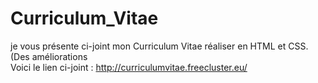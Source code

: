 # Curriculum_Vitae
je vous présente ci-joint mon Curriculum Vitae réaliser  en HTML et CSS. (Des améliorations  <br>
Voici le lien ci-joint : http://curriculumvitae.freecluster.eu/
